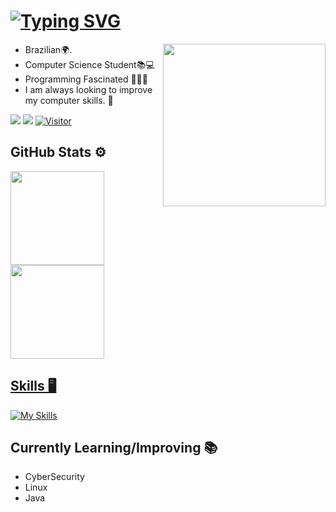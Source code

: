 # [![Typing SVG](https://readme-typing-svg.herokuapp.com/?lines=Olá!+Me+chamo+Victor+Kauã,++sejam+bem-vindos!👋;Hello!+My+name+is+Victor+Kauã,++welcome!👋&size=18&color=169fad&duration=7600&font=consolas)](https://git.io/typing-svg) <br>


<img src="https://media4.giphy.com/media/qgQUggAC3Pfv687qPC/giphy.gif" width="260" align="right">
<ul>
  <li> Brazilian🌍.</li>
  <li> Computer Science Student📚💻 </li>
  <li> Programming Fascinated 👨🏻‍💻 </li>
  <li> I am always looking to improve my computer skills. 🦾 </li>
</ul>

<a href = "mailto:victorkauamartinsnun@gmail.com"><img src="https://img.shields.io/badge/-Gmail-%23333?style=for-the-badge&logo=gmail&logoColor=white" target="_blank"></a>
<a href="https://www.linkedin.com/in/victor-kauã-martins-nunes-16877420a/" target="_blank"><img src="https://img.shields.io/badge/-LinkedIn-%230077B5?style=for-the-badge&logo=linkedin&logoColor=white" target="_blank"></a> 
[![Visitor](https://visitor-badge.laobi.icu/badge?page_id=victor-kaua)](https://github.com/victor-kaua)


## GitHub Stats ⚙️
<div align="left">
  <a href="https://github.com/victor-kaua">
  <img height="150em" src="https://github-readme-stats.vercel.app/api?username=victor-kaua&show_icons=true&theme=dark#gh-dark-mode-only"/>
  <img height="150em" src="https://github-readme-stats.vercel.app/api/top-langs/?username=victor-kaua&layout=compact&langs_count=7&show_icons=true&theme=dark#gh-dark-mode-only"/>
</div>

## Skills 🖥️
[![My Skills](https://skillicons.dev/icons?i=py,java,c,cpp,php,javascript,css,html,postgres,mysql,linux,arduino)](https://skillicons.dev)

## Currently Learning/Improving 📚
<ul>
  <li> CyberSecurity </li>
  <li> Linux </li>
  <li> Java </li>
</ul>
